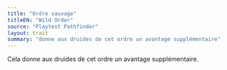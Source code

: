 ```yaml
---
title: "Ordre sauvage"
titleEN: "Wild Order"
source: "Playtest Pathfinder"
layout: trait
summary: "donne aux druides de cet ordre un avantage supplémentaire"
---
```

Cela donne aux druides de cet ordre un avantage supplémentaire.
